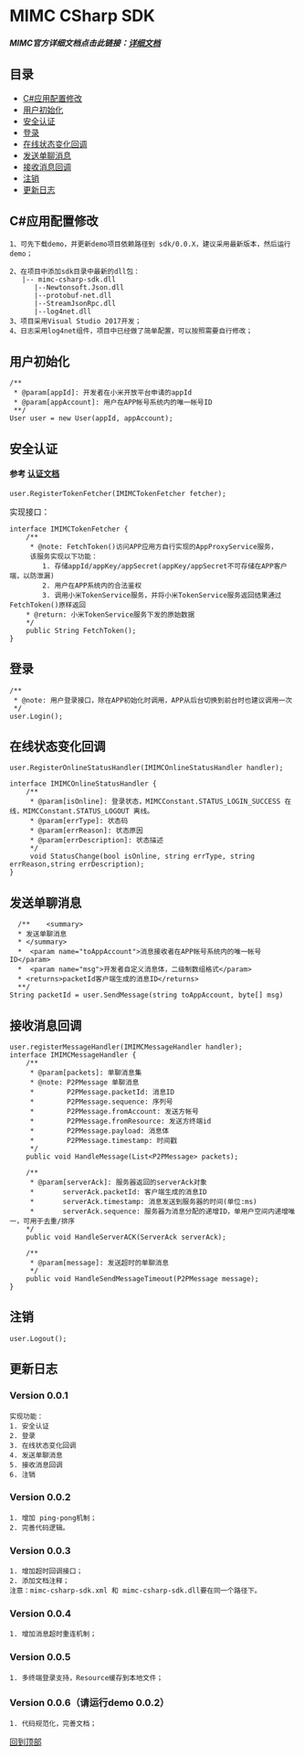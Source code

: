 # MIMC CSharp SDK

##### MIMC官方详细文档点击此链接：[详细文档](https://github.com/Xiaomi-mimc/operation-manual)

## 目录
* [C#应用配置修改](#C#应用配置修改)
* [用户初始化](#用户初始化)
* [安全认证](#安全认证)
* [登录](#登录)
* [在线状态变化回调](#在线状态变化回调)
* [发送单聊消息](#发送单聊消息)
* [接收消息回调](#接收消息回调)
* [注销](#注销)
* [更新日志](#更新日志)
## C#应用配置修改
```
1、可先下载demo，并更新demo项目依赖路径到 sdk/0.0.X，建议采用最新版本，然后运行demo；

2、在项目中添加sdk目录中最新的dll包：
   |-- mimc-csharp-sdk.dll
      |--Newtonsoft.Json.dll
      |--protobuf-net.dll
      |--StreamJsonRpc.dll
      |--log4net.dll
3、项目采用Visual Studio 2017开发；
4、日志采用log4net组件，项目中已经做了简单配置，可以按照需要自行修改；
```

## 用户初始化

``` 
/**
 * @param[appId]: 开发者在小米开放平台申请的appId
 * @param[appAccount]: 用户在APP帐号系统内的唯一帐号ID
 **/
User user = new User(appId, appAccount);
```

## 安全认证
#### 参考 [认证文档](https://github.com/Xiaomi-mimc/operation-manual#%E5%AE%89%E5%85%A8%E8%AE%A4%E8%AF%81) 
``` 
user.RegisterTokenFetcher(IMIMCTokenFetcher fetcher); 
```
实现接口：
```
interface IMIMCTokenFetcher {
	/**	 
	 * @note: FetchToken()访问APP应用方自行实现的AppProxyService服务，
	 该服务实现以下功能：
		1. 存储appId/appKey/appSecret(appKey/appSecret不可存储在APP客户端，以防泄漏)
		2. 用户在APP系统内的合法鉴权
		3. 调用小米TokenService服务，并将小米TokenService服务返回结果通过FetchToken()原样返回
	* @return: 小米TokenService服务下发的原始数据
	*/
	public String FetchToken();
}
```

## 登录

``` 
/**
 * @note: 用户登录接口，除在APP初始化时调用，APP从后台切换到前台时也建议调用一次
 */ 
user.Login();
```

## 在线状态变化回调

``` 
user.RegisterOnlineStatusHandler(IMIMCOnlineStatusHandler handler);

interface IMIMCOnlineStatusHandler {
    /**
　　　* @param[isOnline]: 登录状态，MIMCConstant.STATUS_LOGIN_SUCCESS 在线，MIMCConstant.STATUS_LOGOUT 离线。
　　　* @param[errType]: 状态码
　　　* @param[errReason]: 状态原因
　　　* @param[errDescription]: 状态描述
     */
     void StatusChange(bool isOnline, string errType, string errReason,string errDescription);
}
```

## 发送单聊消息

```  
  /**	 <summary>
  * 发送单聊消息
  * </summary>
  *  <param name="toAppAccount">消息接收者在APP帐号系统内的唯一帐号ID</param>
  *  <param name="msg">开发者自定义消息体，二级制数组格式</param>
  * <returns>packetId客户端生成的消息ID</returns>
  **/
String packetId = user.SendMessage(string toAppAccount, byte[] msg)
```



## 接收消息回调

```  
user.registerMessageHandler(IMIMCMessageHandler handler);
interface IMIMCMessageHandler {
	/**
	 * @param[packets]: 单聊消息集
	 * @note: P2PMessage 单聊消息
	 *        P2PMessage.packetId: 消息ID
	 *        P2PMessage.sequence: 序列号
	 *        P2PMessage.fromAccount: 发送方帐号
	 *        P2PMessage.fromResource: 发送方终端id
	 *        P2PMessage.payload: 消息体
	 *        P2PMessage.timestamp: 时间戳
	 */
	public void HandleMessage(List<P2PMessage> packets);  
	
	/**
	 * @param[serverAck]: 服务器返回的serverAck对象
	 *       serverAck.packetId: 客户端生成的消息ID
	 *       serverAck.timestamp: 消息发送到服务器的时间(单位:ms)
	 *       serverAck.sequence: 服务器为消息分配的递增ID，单用户空间内递增唯一，可用于去重/排序
	*/ 
	public void HandleServerACK(ServerAck serverAck);
	
	/**
	 * @param[message]: 发送超时的单聊消息
	 */
	public void HandleSendMessageTimeout(P2PMessage message);
}
```

## 注销

```  
user.Logout();
```
## 更新日志

### Version 0.0.1
```
实现功能：
1. 安全认证
2. 登录
3. 在线状态变化回调
4. 发送单聊消息
5. 接收消息回调
6. 注销
```
### Version 0.0.2
```
1. 增加 ping-pong机制；
2. 完善代码逻辑。
```
### Version 0.0.3
```
1. 增加超时回调接口；
2. 添加文档注释；
注意：mimc-csharp-sdk.xml 和 mimc-csharp-sdk.dll要在同一个路径下。
```
### Version 0.0.4
```
1. 增加消息超时重连机制；
```
### Version 0.0.5
```
1. 多终端登录支持，Resource缓存到本地文件；
```
### Version 0.0.6（请运行demo 0.0.2）
```
1. 代码规范化，完善文档；
```
[回到顶部](#readme)




